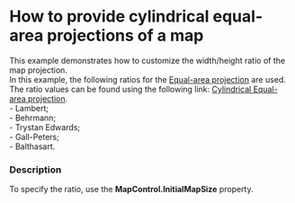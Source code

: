 # How to provide cylindrical equal-area projections of a map


<p>This example demonstrates how to customize the width/height ratio of the map projection. <br />In this example, the following ratios for the <a href="https://documentation.devexpress.com/#WPF/clsDevExpressXpfMapEqualAreaProjectiontopic">Equal-area projection</a> are used. The ratio values can be found using the following link: <a href="http://en.wikipedia.org/wiki/Cylindrical_equal-area_projection#Description">Cylindrical Equal-area projection</a>.<br />- Lambert;<br />- Behrmann;<br />- Trystan Edwards;<br />- Gall-Peters;<br />- Balthasart.</p>


<h3>Description</h3>

To specify the ratio, use the&nbsp;<strong>MapControl.InitialMapSize</strong>&nbsp;property.

<br/>



